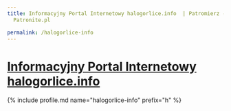 ```yaml
---
title: Informacyjny Portal Internetowy halogorlice.info  | Patromierz - statystyki
  Patronite.pl

permalink: /halogorlice-info
---
```


# [Informacyjny Portal Internetowy halogorlice.info ](https://patronite.pl/halogorlice-info)

{% include profile.md name="halogorlice-info" prefix="h" %}
